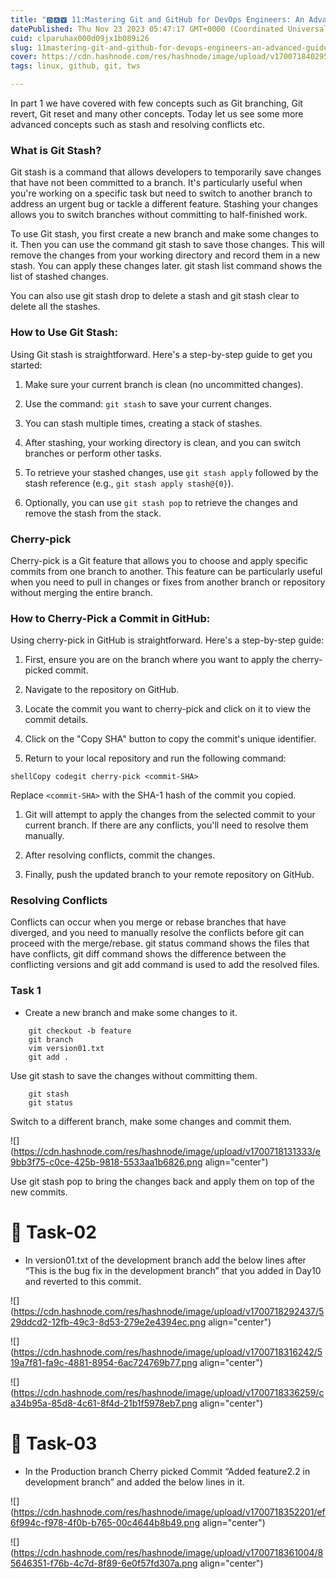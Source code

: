 ```yaml
---
title: "🅳🅰🆈 11:Mastering Git and GitHub for DevOps Engineers: An Advanced Guide (Part 2)"
datePublished: Thu Nov 23 2023 05:47:17 GMT+0000 (Coordinated Universal Time)
cuid: clparuhax000d09jx1b089i26
slug: 11mastering-git-and-github-for-devops-engineers-an-advanced-guide-part-2
cover: https://cdn.hashnode.com/res/hashnode/image/upload/v1700718402954/889fe3a9-166e-45ae-bf1f-dde43ddeb20f.png
tags: linux, github, git, tws

---
```


In part 1 we have covered with few concepts such as Git branching, Git revert, Git reset and many other concepts. Today let us see some more advanced concepts such as stash and resolving conflicts etc.

### What is Git Stash?

Git stash is a command that allows developers to temporarily save changes that have not been committed to a branch. It's particularly useful when you're working on a specific task but need to switch to another branch to address an urgent bug or tackle a different feature. Stashing your changes allows you to switch branches without committing to half-finished work.

To use Git stash, you first create a new branch and make some changes to it. Then you can use the command git stash to save those changes. This will remove the changes from your working directory and record them in a new stash. You can apply these changes later. git stash list command shows the list of stashed changes.

You can also use git stash drop to delete a stash and git stash clear to delete all the stashes.

### How to Use Git Stash:

Using Git stash is straightforward. Here's a step-by-step guide to get you started:

1. Make sure your current branch is clean (no uncommitted changes).
    
2. Use the command: `git stash` to save your current changes.
    
3. You can stash multiple times, creating a stack of stashes.
    
4. After stashing, your working directory is clean, and you can switch branches or perform other tasks.
    
5. To retrieve your stashed changes, use `git stash apply` followed by the stash reference (e.g., `git stash apply stash@{0}`).
    
6. Optionally, you can use `git stash pop` to retrieve the changes and remove the stash from the stack.
    

### Cherry-pick

Cherry-pick is a Git feature that allows you to choose and apply specific commits from one branch to another. This feature can be particularly useful when you need to pull in changes or fixes from another branch or repository without merging the entire branch.

### How to Cherry-Pick a Commit in GitHub:

Using cherry-pick in GitHub is straightforward. Here's a step-by-step guide:

1. First, ensure you are on the branch where you want to apply the cherry-picked commit.
    
2. Navigate to the repository on GitHub.
    
3. Locate the commit you want to cherry-pick and click on it to view the commit details.
    
4. Click on the "Copy SHA" button to copy the commit's unique identifier.
    
5. Return to your local repository and run the following command:
    

```plaintext
shellCopy codegit cherry-pick <commit-SHA>
```

Replace `<commit-SHA>` with the SHA-1 hash of the commit you copied.

1. Git will attempt to apply the changes from the selected commit to your current branch. If there are any conflicts, you'll need to resolve them manually.
    
2. After resolving conflicts, commit the changes.
    
3. Finally, push the updated branch to your remote repository on GitHub.
    

### Resolving Conflicts

Conflicts can occur when you merge or rebase branches that have diverged, and you need to manually resolve the conflicts before git can proceed with the merge/rebase. git status command shows the files that have conflicts, git diff command shows the difference between the conflicting versions and git add command is used to add the resolved files.

### Task 1

* Create a new branch and make some changes to it.
    

```plaintext
    git checkout -b feature
    git branch
    vim version01.txt
    git add .
```

Use git stash to save the changes without committing them.

```plaintext
    git stash
    git status
```

Switch to a different branch, make some changes and commit them.

![](https://cdn.hashnode.com/res/hashnode/image/upload/v1700718131333/e9bb3f75-c0ce-425b-9818-5533aa1b6826.png align="center")

Use git stash pop to bring the changes back and apply them on top of the new commits.

# **🔶 Task-02**

* In version01.txt of the development branch add the below lines after “This is the bug fix in the development branch” that you added in Day10 and reverted to this commit.
    

![](https://cdn.hashnode.com/res/hashnode/image/upload/v1700718292437/529ddcd2-12fb-49c3-8d53-279e2e4394ec.png align="center")

![](https://cdn.hashnode.com/res/hashnode/image/upload/v1700718316242/519a7f81-fa9c-4881-8954-6ac724769b77.png align="center")

![](https://cdn.hashnode.com/res/hashnode/image/upload/v1700718336259/ca34b95a-85d8-4c61-8f4d-21b1f5978eb7.png align="center")

# **🔶 Task-03**

* In the Production branch Cherry picked Commit “Added feature2.2 in development branch” and added the below lines in it.
    

![](https://cdn.hashnode.com/res/hashnode/image/upload/v1700718352201/ef6f994c-f978-4f0b-b765-00c4644b8b49.png align="center")

![](https://cdn.hashnode.com/res/hashnode/image/upload/v1700718361004/85646351-f76b-4c7d-8f89-6e0f57fd307a.png align="center")